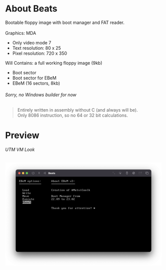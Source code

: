 # About Beats
Bootable floppy image with boot manager and FAT reader.\
\
Graphics: MDA 
* Only video mode 7
* Text resolution: 80 x 25
* Pixel resolution: 720 x 350

Will Contains: a full working floppy image (9kb)
* Boot sector
* Boot sector for EBeM
* EBeM (16 sectors, 8kb)

###### Sorry, no Windows builder for now

> Entirely written in assembly without C (and always will be).\
> Only 8086 instruction, so no 64 or 32 bit calculations.

# Preview
###### UTM VM Look
<img alt="Preview.png" src="README/Preview.png">
